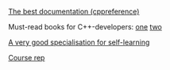 [The best documentation (cppreference)](https://en.cppreference.com)

Must-read books for C++-developers: [one](https://www.amazon.com/Effective-Specific-Improve-Programs-Designs/dp/0321334876) [two](https://www.amazon.com/Effective-Modern-Specific-Ways-Improve/dp/1491903996)

[A very good specialisation for self-learning](https://ru.coursera.org/specializations/c-plus-plus-modern-development)

[Course rep](https://github.com/alzobnin/hse-cs-prog)
